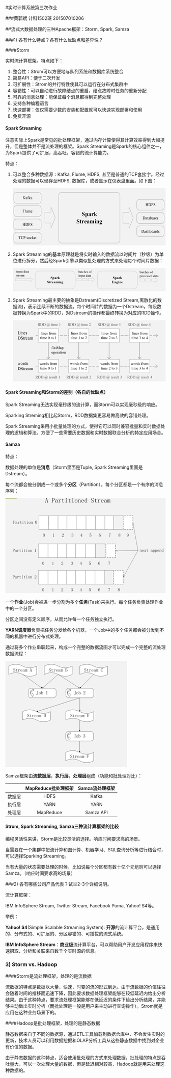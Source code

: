 #实时计算系统第三次作业

###黄郭斌 计科1502班 201507010206



##流式大数据处理的三种Apache框架：Storm, Spark, Samza

###1) 各有什么特点？各有什么优缺点和差异性？

####Storm

实时流计算框架。特点如下：

1. 整合性：Strom可以方便地与队列系统和数据库系统整合
2. 简易API：便于二次开发
3. 可扩展性：Strom的并行特性使其可以运行在分布式集群中
4. 容错性：可以自动进行故障结点的重启，结点故障时任务的重新分配
5. 可靠的消息处理：能保证每个消息都得到完整处理
6. 支持各种编程语言
7. 快速部署：仅仅需要少数的安装和配置就可以快速实现部署和使用
8. 免费开源

#### Spark Streaming

注意实际上Spark是常见的批处理框架，通过内存计算使得其计算效率得到大幅提升，但是整体并不是流处理的框架。Spark Streaming是Spark的核心组件之一，为Spark提供了可扩展，高吞吐，容错的流计算能力。

特点：

1. 可以整合多种数据源：Kafka, Flume, HDFS, 甚至是普通的TCP套接字。经过处理的数据可以储存至HDFS, 数据库，或者显示在仪表盘里面。如下图：

   ![](img/1.PNG)

2. Spark Streaming的基本原理就是将实时输入的数据流以时间片（秒级）为单位进行拆分，然后经Spark引擎以类似批处理的方式来处理每个时间片数据：

   ![](img/2.PNG)

3. Spark Streaming最主要的抽象是Dstream(Discretized Stream,离散化的数据流)，表示连续不断的数据流。每个时间片的数据为一个Dstream，每段数据转换为Spark中的RDD，对Dstream的操作都最终转换为对应的RDD操作。

   ![](img/3.PNG)

#### Spark Streaming和Storm的差别（各自的优缺点）

Spark Streaming无法实现毫秒级的流计算，而Storm可以实现毫秒级的响应。

Sparking Streming相比起Storm，RDD数据集更容易做高效的容错处理。

Spark Streaming采用小批量处理的方式，使得它可以同时兼容批量和实时数据处理的逻辑和算法。方便了一些需要历史数据和实时数据联合分析的特定应用场合。

#### Samza

特点：

数据处理的单位是**消息**（Storm里面是Tuple, Spark Streaming里面是Dstream）。

每个流都会被分割成一个或多个**分区**（Partition）。每个分区都是一个有序的消息序列：

![](img/4.PNG)

一个**作业**(Job)会被进一步分割为多个**任务**(Task)来执行。每个任务负责处理作业中的一个分区。

分区之间没有定义顺序，从而允许每一个任务独立执行。

**YARN调度器**负责把任务分发给各个机器，一个Job中的多个任务都会被分发到不同的机器中进行分布式处理。

通过将多个作业串联起来，构成一个完整的数据流图才可以完成一个完整的流处理数据流程：

![](img/5.PNG)

Samza框架由**流数据层**，**执行层**，**处理层**组成（功能和批处理对比）：

|        | MapReduce批处理框架 | Samza流处理框架 |
| :----: | :-----------------: | :-------------: |
| 数据层 |        HDFS         |      Kafka      |
| 执行层 |        YARN         |      YARN       |
| 处理层 |      MapReduce      |    Samza API    |

#### Strom, Spark Streaming, Samza三种流计算框架的比较

编程灵活性来讲，Storm是比较灵活的选择。响应时间要求高的场景。

当需要在一个集群中把流计算和图计算、机器学习、SQL查询分析等进行结合时，可以选择Sparking Streaming。

当有大量的状态需要处理的时候，比如说每个分区都有数十亿个元组则可以选择Samza。（响应时间要求高的场景）

###2) 各有哪些公司产品代表？试举2-3个详细说明。

流计算框架：

IBM InfoSphere Stream, Twitter Stream, Facebook Puma, Yahoo! S4等。

举例：

**Yahoo! S4**(Simple Scalable Streaming System): **开源**的流计算平台，是通用的、分布式的、可扩展的、分区容错的、可插拔的流式系统。

**IBM InfoSphere Stream**：**商业级**流计算平台，可以帮助用户开发应用程序来快速摄取、分析和关联来自数千个实时源的信息。

### 3) Storm vs. Hadoop

####Storm是流处理框架，处理的是流数据

流数据的特点是数据以大量，快速，时变的流的形式到达。由于流数据的价值往往会随着时间的推移而迅速下降，因此要求数据处理框架能够在较低延迟内给出分析结果。由于这种特点，要求流处理框架能够在低延迟的条件下给出分析结果，并能够主动做出实时分析（而批处理是一般是用户来主动进行查询操作）。Strom就是应用在这种业务场景下的。

####Hadoop是批处理框架，处理的是静态数据

静态数据来自于不同的数据源，通过ETL工具加载到数据仓库中，不会发生实时的更新，技术人员可以利用数据挖掘和OLAP分析工具从这些静态数据中找到对企业有价值的数据。

由于静态数据的这种特点，适合使用批处理的方式来处理数据，批处理的特点是吞吐量大，可以一次处理大量的数据，但是延迟相对较高，Hadoop就是用来处理这种数据的。

